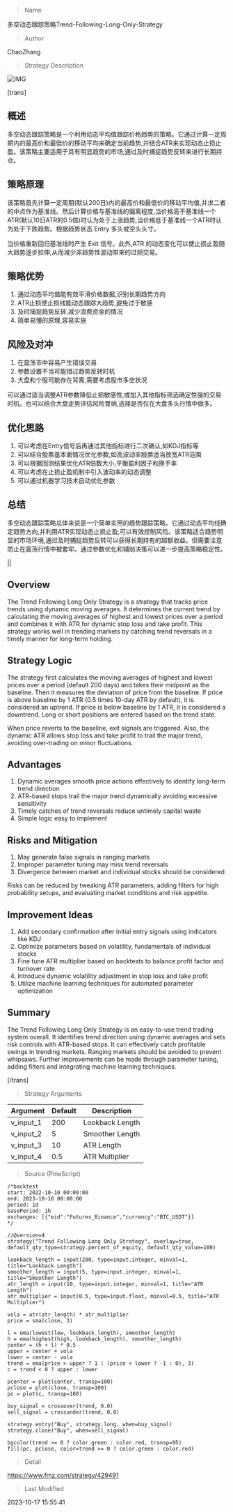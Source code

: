 
> Name

多空动态跟踪策略Trend-Following-Long-Only-Strategy

> Author

ChaoZhang

> Strategy Description

![IMG](https://www.fmz.com/upload/asset/f904a0be3ce94446cd.png)

[trans]

## 概述

多空动态跟踪策略是一个利用动态平均值跟踪价格趋势的策略。它通过计算一定周期内的最高价和最低价的移动平均来确定当前趋势,并结合ATR来实现动态止损止盈。该策略主要适用于具有明显趋势的市场,通过及时捕捉趋势反转来进行长期持仓。

## 策略原理

该策略首先计算一定周期(默认200日)内的最高价和最低价的移动平均值,并求二者的中点作为基准线。然后计算价格与基准线的偏离程度,当价格高于基准线一个ATR(默认10日ATR的0.5倍)时认为处于上涨趋势,当价格低于基准线一个ATR时认为处于下跌趋势。根据趋势状态 Entry 多头或空头头寸。

当价格重新回归基准线时产生 Exit 信号。此外,ATR 的动态变化可以使止损止盈随大趋势逐步拉伸,从而减少非趋势性波动带来的过频交易。

## 策略优势

1. 通过动态平均值能有效平滑价格数据,识别长期趋势方向
2. ATR止损使止损线能动态跟踪大趋势,避免过于敏感
3. 及时捕捉趋势反转,减少浪费资金的情况
4. 简单易懂的原理,容易实施

## 风险及对冲

1. 在震荡市中容易产生错误交易
2. 参数设置不当可能错过趋势反转时机
3. 大盘和个股可能存在背离,需要考虑股市多空状况

可以通过适当调整ATR参数降低止损敏感性,或加入其他指标筛选确定性强的交易时机。也可以结合大盘走势评估风险胃纳,选择是否仅在大盘多头行情中做多。

## 优化思路

1. 可以考虑在Entry信号后再通过其他指标进行二次确认,如KDJ指标等
2. 可以结合股票基本面情况优化参数,如高波动率股票适当放宽ATR范围
3. 可以根据回测结果优化ATR倍数大小,平衡盈利因子和换手率
4. 可以考虑在止损止盈机制中引入波动率的动态调整
5. 可以通过机器学习技术自动优化参数

## 总结

多空动态跟踪策略总体来说是一个简单实用的趋势跟踪策略。它通过动态平均线确定趋势方向,并利用ATR实现动态止损止盈,可以有效控制风险。该策略适合趋势明显的市场环境,通过及时捕捉趋势反转可以获得长期持有的超额收益。但需要注意防止在震荡行情中被套牢。通过参数优化和辅助决策可以进一步提高策略稳定性。

||


## Overview

The Trend Following Long Only Strategy is a strategy that tracks price trends using dynamic moving averages. It determines the current trend by calculating the moving averages of highest and lowest prices over a period and combines it with ATR for dynamic stop loss and take profit. This strategy works well in trending markets by catching trend reversals in a timely manner for long-term holding. 

## Strategy Logic

The strategy first calculates the moving averages of highest and lowest prices over a period (default 200 days) and takes their midpoint as the baseline. Then it measures the deviation of price from the baseline. If price is above baseline by 1 ATR (0.5 times 10-day ATR by default), it is considered an uptrend. If price is below baseline by 1 ATR, it is considered a downtrend. Long or short positions are entered based on the trend state. 

When price reverts to the baseline, exit signals are triggered. Also, the dynamic ATR allows stop loss and take profit to trail the major trend, avoiding over-trading on minor fluctuations.

## Advantages

1. Dynamic averages smooth price actions effectively to identify long-term trend direction
2. ATR-based stops trail the major trend dynamically avoiding excessive sensitivity
3. Timely catches of trend reversals reduce untimely capital waste
4. Simple logic easy to implement

## Risks and Mitigation

1. May generate false signals in ranging markets
2. Improper parameter tuning may miss trend reversals  
3. Divergence between market and individual stocks should be considered

Risks can be reduced by tweaking ATR parameters, adding filters for high probability setups, and evaluating market conditions and risk appetite.

## Improvement Ideas

1. Add secondary confirmation after initial entry signals using indicators like KDJ
2. Optimize parameters based on volatility, fundamentals of individual stocks
3. Fine tune ATR multiplier based on backtests to balance profit factor and turnover rate  
4. Introduce dynamic volatility adjustment in stop loss and take profit
5. Utilize machine learning techniques for automated parameter optimization

## Summary

The Trend Following Long Only Strategy is an easy-to-use trend trading system overall. It identifies trend direction using dynamic averages and sets risk controls with ATR-based stops. It can effectively catch profitable swings in trending markets. Ranging markets should be avoided to prevent whipsaws. Further improvements can be made through parameter tuning, adding filters and integrating machine learning techniques.

[/trans]

> Strategy Arguments



|Argument|Default|Description|
|----|----|----|
|v_input_1|200|Lookback Length|
|v_input_2|5|Smoother Length|
|v_input_3|10|ATR Length|
|v_input_4|0.5|ATR Multiplier|


> Source (PineScript)

``` pinescript
/*backtest
start: 2022-10-10 00:00:00
end: 2023-10-16 00:00:00
period: 1d
basePeriod: 1h
exchanges: [{"eid":"Futures_Binance","currency":"BTC_USDT"}]
*/

//@version=4
strategy("Trend Following Long Only Strategy", overlay=true, default_qty_type=strategy.percent_of_equity, default_qty_value=100)

lookback_length = input(200, type=input.integer, minval=1, title="Lookback Length")
smoother_length = input(5, type=input.integer, minval=1, title="Smoother Length")
atr_length = input(10, type=input.integer, minval=1, title="ATR Length")
atr_multiplier = input(0.5, type=input.float, minval=0.5, title="ATR Multiplier")

vola = atr(atr_length) * atr_multiplier
price = sma(close, 3)

l = ema(lowest(low, lookback_length), smoother_length)
h = ema(highest(high, lookback_length), smoother_length)
center = (h + l) * 0.5
upper = center + vola
lower = center - vola
trend = ema(price > upper ? 1 : (price < lower ? -1 : 0), 3)
c = trend < 0 ? upper : lower

pcenter = plot(center, transp=100)
pclose = plot(close, transp=100)
pc = plot(c, transp=100)

buy_signal = crossover(trend, 0.0) 
sell_signal = crossunder(trend, 0.0)

strategy.entry("Buy", strategy.long, when=buy_signal)
strategy.close("Buy", when=sell_signal)

bgcolor(trend >= 0 ? color.green : color.red, transp=95)
fill(pc, pclose, color=trend >= 0 ? color.green : color.red)
```

> Detail

https://www.fmz.com/strategy/429491

> Last Modified

2023-10-17 15:55:41
